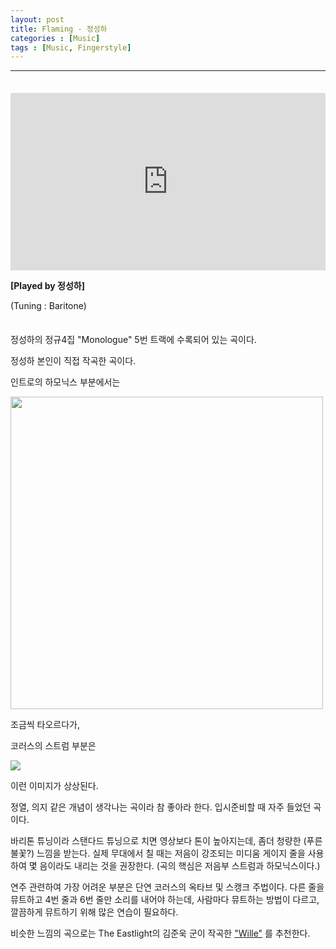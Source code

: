 ```yaml
---
layout: post
title: Flaming - 정성하
categories : [Music]
tags : [Music, Fingerstyle]
---
```


---

<span style = "line-height:50%"><br></span>

<div>
    <style>.embed-container { position: relative; padding-bottom: 56.25%; height: 0; overflow: hidden; max-width: 100%; } .embed-container iframe, .embed-container object, .embed-container embed { position: absolute; top: 0; left: 0; width: 100%; height: 100%; }</style><div class='embed-container'><iframe src='https://www.youtube.com/embed/i459z2NAAXc' frameborder='0' allowfullscreen></iframe></div>






<b>[Played by 정성하]</b>

(Tuning : Baritone)

<span style = "line-height:50%"><br></span>



정성하의 정규4집 "Monologue" 5번 트랙에 수록되어 있는 곡이다. 

정성하 본인이 직접 작곡한 곡이다. 

인트로의 하모닉스 부분에서는 

<img src = "https://lh3.googleusercontent.com/l3xQct_6XCP-PwMsq7LtuxQpdS_U-Jw9h0A8QcU9e557tFqUGyVh3v9sExnmk3ONDIgKMDOCRTzBT_5Zphl0uCpJGBcyQYid832QUvt8xpzxmlWUuSezR8Vqu1mypJDAP22BQH3S1wmdb3RsBvUhG9TmGxXgx3MHKK6sWHQwlmFgGa5LVvNVepf66gUdLNktoCqEvoiJbx7Ig1iCC1TSBwawfk6ZdN_UbANM9OrRpIXKaKncURlgHCxvUIbHdLxG-pAITF4Wbb7HJ_NwQxSf4IkYDsiOX6upMrh3Omu_5f1RaaR4zRzkscvt_kKIPACbWBafY2ZNWcVJUL0eGCDbp-kU_q6vG9qmvbRR1pI4L0aCgeYkTX7n9Vg8Up03Wbv4rRMz7RA40OWH5mYtHBkn5wCtZfIrRE5o8YXNZQTX8itCBuGhNgVyHvEteVRr2ZUqmec7Oa_0nENwT4gqeADMFTcFO6zIKBMaUg2KH9n05BDdWKH96BkrMum9UpuprdE7z-2Ec29cF51nuLSKpNyk8fIwPCyD770BtjDwfLT1IinWcNlb5ffw1329K8Z5JI7bwk84x4EhsRj-YVpzBqMDXKFVwKJ5TCzcrHBJmOelYhGSKmEoUHtZy-jZqo_2qPHOGAuSeIGdiJ809aWkmJVNFYc=w1554-h874-no" width = "500">

조금씩 타오르다가,

코러스의 스트럼 부분은

<img src = "https://lh3.googleusercontent.com/DEdCT1vicQl9ISUhTkoNu5sLSafLut23thxuuTvroVvTzX1OVnK6RiMUmzTerYSnIYTMj9tOCIYW0bp7ZqQKCI_Uupda3DP-c00eoDLAdvM0YKhWLf4VPfHNXlEA6ErDwvoSs3QtJM1khwmN6_adHKxMnbkQMPUED49C-JLF4FONy8KEvCxrF8KjNhhbVnr4Vvn9tmbTeq62cb-vCrmsaHSqRpC86s1_N7ufuLAkAal8vplptO2aWCDWm5vLbr5pALkoitr3Jb63aTTE4jQW7h-hsnoF2HMVKLsd6LuXqKfSkNTah0HY4WFjHm8_g3FaETbtAQjGLhSO83oyoaB7vjtc_drkyu-zwlwrr5ZNG1djheQODw55EuMFqXM5P3BONU1tfKs7RDSTu76-uJkvQ7A3s-OpHbg6yXNF4QN1x-p-xV3dyj6u4y-NGy0lGEmHBg2pIR8ui2Dohfq3HGspjHkhuI-N_LlAvcdo2zFWcqS-nqOf0CxscpFbtCZC_GtzK6-CPsGNidShyHdcvSnJC61AkhHhu9nrZRUbu2vKerOboroC5PCV-Y3BJyJKRmupd4uBXh9Vwo4ETg4Wx1Bo80RbShIwtgjAlFSu9-44SNH6PH0Fb9wO2t8reGkHjx6NAnoRTU-gvTJYp1mHTqfLE0Y=w1024-h600-no">

이런 이미지가 상상된다. 

정열, 의지 같은 개념이 생각나는 곡이라 참 좋아라 한다. 입시준비할 때 자주 들었던 곡이다.

바리톤 튜닝이라 스탠다드 튜닝으로 치면 영상보다 톤이 높아지는데, 좀더 청량한 (푸른 불꽃?) 느낌을 받는다. 실제 무대에서 칠 때는 저음이 강조되는 미디움 게이지 줄을 사용하여 몇 음이라도 내리는 것을 권장한다. (곡의 핵심은 저음부 스트럼과 하모닉스이다.)

연주 관련하여 가장 어려운 부분은 단연 코러스의 옥타브 및 스캥크 주법이다. 다른 줄을 뮤트하고 4번 줄과 6번 줄만 소리를 내어야 하는데, 사람마다 뮤트하는 방법이 다르고, 깔끔하게 뮤트하기 위해 많은 연습이 필요하다.

비슷한 느낌의 곡으로는 The Eastlight의 김준욱 군이 작곡한 <a href = "https://www.youtube.com/watch?v=fkCDuwQz_0Y">"Wille"</a> 를 추천한다.